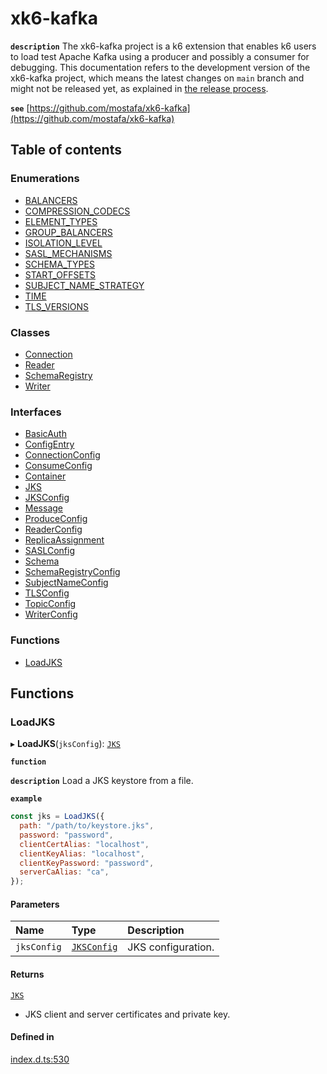 # xk6-kafka

**`description`**
The xk6-kafka project is a k6 extension that enables k6 users to load test Apache Kafka using a producer and possibly a consumer for debugging.
This documentation refers to the development version of the xk6-kafka project, which means the latest changes on `main` branch and might not be released yet, as explained in [the release process](https://github.com/mostafa/xk6-kafka#the-release-process).

**`see`** [https://github.com/mostafa/xk6-kafka](https://github.com/mostafa/xk6-kafka)

## Table of contents

### Enumerations

- [BALANCERS](enums/BALANCERS.md)
- [COMPRESSION_CODECS](enums/COMPRESSION_CODECS.md)
- [ELEMENT_TYPES](enums/ELEMENT_TYPES.md)
- [GROUP_BALANCERS](enums/GROUP_BALANCERS.md)
- [ISOLATION_LEVEL](enums/ISOLATION_LEVEL.md)
- [SASL_MECHANISMS](enums/SASL_MECHANISMS.md)
- [SCHEMA_TYPES](enums/SCHEMA_TYPES.md)
- [START_OFFSETS](enums/START_OFFSETS.md)
- [SUBJECT_NAME_STRATEGY](enums/SUBJECT_NAME_STRATEGY.md)
- [TIME](enums/TIME.md)
- [TLS_VERSIONS](enums/TLS_VERSIONS.md)

### Classes

- [Connection](classes/Connection.md)
- [Reader](classes/Reader.md)
- [SchemaRegistry](classes/SchemaRegistry.md)
- [Writer](classes/Writer.md)

### Interfaces

- [BasicAuth](interfaces/BasicAuth.md)
- [ConfigEntry](interfaces/ConfigEntry.md)
- [ConnectionConfig](interfaces/ConnectionConfig.md)
- [ConsumeConfig](interfaces/ConsumeConfig.md)
- [Container](interfaces/Container.md)
- [JKS](interfaces/JKS.md)
- [JKSConfig](interfaces/JKSConfig.md)
- [Message](interfaces/Message.md)
- [ProduceConfig](interfaces/ProduceConfig.md)
- [ReaderConfig](interfaces/ReaderConfig.md)
- [ReplicaAssignment](interfaces/ReplicaAssignment.md)
- [SASLConfig](interfaces/SASLConfig.md)
- [Schema](interfaces/Schema.md)
- [SchemaRegistryConfig](interfaces/SchemaRegistryConfig.md)
- [SubjectNameConfig](interfaces/SubjectNameConfig.md)
- [TLSConfig](interfaces/TLSConfig.md)
- [TopicConfig](interfaces/TopicConfig.md)
- [WriterConfig](interfaces/WriterConfig.md)

### Functions

- [LoadJKS](README.md#loadjks)

## Functions

### LoadJKS

▸ **LoadJKS**(`jksConfig`): [`JKS`](interfaces/JKS.md)

**`function`**

**`description`** Load a JKS keystore from a file.

**`example`**

```javascript
const jks = LoadJKS({
  path: "/path/to/keystore.jks",
  password: "password",
  clientCertAlias: "localhost",
  clientKeyAlias: "localhost",
  clientKeyPassword: "password",
  serverCaAlias: "ca",
});
```

#### Parameters

| Name        | Type                                   | Description        |
| :---------- | :------------------------------------- | :----------------- |
| `jksConfig` | [`JKSConfig`](interfaces/JKSConfig.md) | JKS configuration. |

#### Returns

[`JKS`](interfaces/JKS.md)

- JKS client and server certificates and private key.

#### Defined in

[index.d.ts:530](https://github.com/mostafa/xk6-kafka/blob/main/api-docs/index.d.ts#L530)
